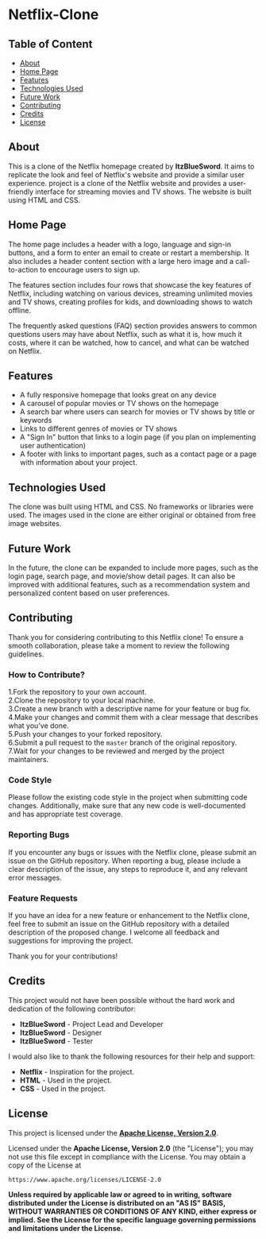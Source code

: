 # Netflix-Clone
## Table of Content
- [About](#about)
- [Home Page](#home-page)
- [Features](#features)
- [Technologies Used](#technologies-used)
- [Future Work](#future-work)
- [Contributing](#contributing)
- [Credits](#credits)
- [License](#license)

## About
This is a clone of the Netflix homepage created by **ItzBlueSword**. It aims to replicate the look and feel of Netflix's website and provide a similar user experience. project is a clone of the Netflix website and provides a user-friendly interface for streaming movies and TV shows. The website is built using HTML and CSS.

## Home Page
The home page includes a header with a logo, language and sign-in buttons, and a form to enter an email to create or restart a membership. It also includes a header content section with a large hero image and a call-to-action to encourage users to sign up.

The features section includes four rows that showcase the key features of Netflix, including watching on various devices, streaming unlimited movies and TV shows, creating profiles for kids, and downloading shows to watch offline.

The frequently asked questions (FAQ) section provides answers to common questions users may have about Netflix, such as what it is, how much it costs, where it can be watched, how to cancel, and what can be watched on Netflix.

## Features
* A fully responsive homepage that looks great on any device
* A carousel of popular movies or TV shows on the homepage
* A search bar where users can search for movies or TV shows by title or keywords
* Links to different genres of movies or TV shows
* A "Sign In" button that links to a login page (if you plan on implementing user authentication)
* A footer with links to important pages, such as a contact page or a page with information about your project.

## Technologies Used
The clone was built using HTML and CSS. No frameworks or libraries were used. The images used in the clone are either original or obtained from free image websites.

## Future Work
In the future, the clone can be expanded to include more pages, such as the login page, search page, and movie/show detail pages. It can also be improved with additional features, such as a recommendation system and personalized content based on user preferences.

## Contributing
Thank you for considering contributing to this Netflix clone! To ensure a smooth collaboration, please take a moment to review the following guidelines.

### How to Contribute?
1.Fork the repository to your own account. <br>
2.Clone the repository to your local machine. <br>
3.Create a new branch with a descriptive name for your feature or bug fix. <br>
4.Make your changes and commit them with a clear message that describes what you've done. <br>
5.Push your changes to your forked repository. <br>
6.Submit a pull request to the `master` branch of the original repository. <br>
7.Wait for your changes to be reviewed and merged by the project maintainers. <br>

### Code Style
Please follow the existing code style in the project when submitting code changes. Additionally, make sure that any new code is well-documented and has appropriate test coverage.

### Reporting Bugs
If you encounter any bugs or issues with the Netflix clone, please submit an issue on the GitHub repository. When reporting a bug, please include a clear description of the issue, any steps to reproduce it, and any relevant error messages.

### Feature Requests
If you have an idea for a new feature or enhancement to the Netflix clone, feel free to submit an issue on the GitHub repository with a detailed description of the proposed change. I welcome all feedback and suggestions for improving the project.

Thank you for your contributions!

## Credits
This project would not have been possible without the hard work and dedication of the following contributor:
* **ItzBlueSword** - Project Lead and Developer
* **ItzBlueSword** - Designer
* **ItzBlueSword** - Tester

I would also like to thank the following resources for their help and support:
* **Netflix** - Inspiration for the project.
* **HTML** - Used in the project.
* **CSS** - Used in the project.

## License
This project is licensed under the [**Apache License, Version 2.0**](https://choosealicense.com/licenses/apache-2.0/).

Licensed under the **Apache License, Version 2.0** (the "License");
you may not use this file except in compliance with the License.
You may obtain a copy of the License at

    https://www.apache.org/licenses/LICENSE-2.0

**Unless required by applicable law or agreed to in writing, software
distributed under the License is distributed on an "AS IS" BASIS,
WITHOUT WARRANTIES OR CONDITIONS OF ANY KIND, either express or implied.
See the License for the specific language governing permissions and
limitations under the License.**
